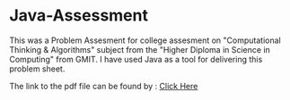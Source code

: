 # Java-Assessment

This was a Problem Assesment for college assesment on "Computational Thinking & Algorithms" subject from the "Higher Diploma in Science in Computing" from GMIT. I have used Java as a tool for delivering this problem sheet.

The link to the pdf file can be found by : [Click Here](https://github.com/MarcoMen-Temp/Java-Assessment/blob/master/CTJava/CTJava.pdf)
